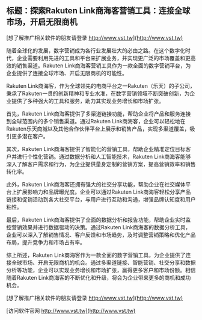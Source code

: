 ## **标题：探索Rakuten Link商海客营销工具：连接全球市场，开启无限商机**

[想了解推广相关软件的朋友请登录 http://www.vst.tw](http://www.vst.tw)

随着全球化的发展，数字营销成为各行业发展壮大的必由之路。在这个数字化时代，企业需要利用先进的工具和平台来扩展业务，并实现更广泛的市场覆盖和更高效的销售渠道。Rakuten Link商海客营销工具作为一款全面的数字营销平台，为企业提供了连接全球市场、开启无限商机的可能性。

Rakuten Link商海客，作为全球领先的电商平台之一Rakuten（乐天）的子公司，秉承了Rakuten一贯的创新精神和专业水准，在数字营销领域不断突破创新，为企业提供了多种强大的工具和服务，助力其实现业务增长和市场扩张。

首先，Rakuten Link商海客提供了多渠道链接功能，帮助企业将产品和服务连接到全球范围内的多个销售渠道。通过Rakuten Link商海客，企业可以轻松地在Rakuten乐天商城以及其他合作伙伴平台上展示和销售产品，实现多渠道覆盖，吸引更多潜在客户。

其次，Rakuten Link商海客提供了智能化的营销工具，帮助企业精准定位目标客户并进行个性化营销。通过数据分析和人工智能技术，Rakuten Link商海客能够深入了解客户需求和行为，为企业提供量身定制的营销方案，提高营销效率和销售转化率。

此外，Rakuten Link商海客还拥有强大的社交分享功能，帮助企业在社交媒体平台上扩展影响力和品牌曝光度。企业可以通过Rakuten Link商海客轻松分享产品链接和促销活动到各大社交平台，与用户进行互动和沟通，增强品牌认知度和用户粘性。

最后，Rakuten Link商海客提供了全面的数据分析和报告功能，帮助企业实时监控营销效果并进行数据驱动的决策。通过Rakuten Link商海客的数据分析工具，企业可以深入了解销售情况、客户反馈和市场趋势，及时调整营销策略和优化产品布局，提升竞争力和市场占有率。

综上所述，Rakuten Link商海客作为一款全面的数字营销工具，为企业提供了连接全球市场、开启无限商机的机会。通过多渠道链接、智能营销、社交分享和数据分析等功能，企业可以实现业务增长和市场扩张，赢得更多客户和市场份额。相信随着Rakuten Link商海客的不断优化和升级，将会为企业带来更多的商机和成功机会。

[想了解推广相关软件的朋友请登录 http://www.vst.tw](http://www.vst.tw)


[访问软件官网 http://www.vst.tw](http://www.vst.tw)

